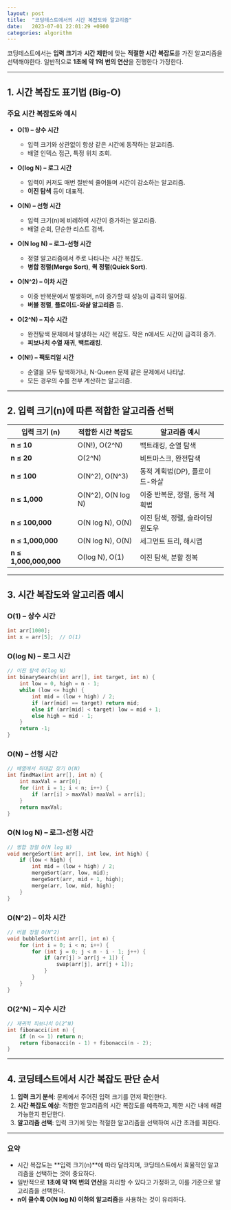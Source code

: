 ```yaml
---
layout: post
title:  "코딩테스트에서의 시간 복잡도와 알고리즘"
date:   2023-07-01 22:01:29 +0900
categories: algorithm
---
```


코딩테스트에서는 **입력 크기**과 **시간 제한**에 맞는 **적절한 시간 복잡도**를 가진 알고리즘을 선택해야한다. 일반적으로 **1초에 약 1억 번의 연산**을 진행한다 가정한다.

---

## 1. 시간 복잡도 표기법 (Big-O)

### 주요 시간 복잡도와 예시

- **O(1) – 상수 시간**
  - 입력 크기와 상관없이 항상 같은 시간에 동작하는 알고리즘.
  - 배열 인덱스 접근, 특정 위치 조회.

- **O(log N) – 로그 시간**
  - 입력이 커져도 매번 절반씩 줄어들며 시간이 감소하는 알고리즘.
  - **이진 탐색** 등이 대표적.

- **O(N) – 선형 시간**
  - 입력 크기(n)에 비례하여 시간이 증가하는 알고리즘.
  - 배열 순회, 단순한 리스트 검색.

- **O(N log N) – 로그-선형 시간**
  - 정렬 알고리즘에서 주로 나타나는 시간 복잡도.
  - **병합 정렬(Merge Sort)**, **퀵 정렬(Quick Sort)**.

- **O(N^2) – 이차 시간**
  - 이중 반복문에서 발생하며, n이 증가할 때 성능이 급격히 떨어짐.
  - **버블 정렬**, **플로이드-와샬 알고리즘** 등.

- **O(2^N) – 지수 시간**
  - 완전탐색 문제에서 발생하는 시간 복잡도. 작은 n에서도 시간이 급격히 증가.
  - **피보나치 수열 재귀**, **백트래킹**.

- **O(N!) – 팩토리얼 시간**
  - 순열을 모두 탐색하거나, N-Queen 문제 같은 문제에서 나타남.
  - 모든 경우의 수를 전부 계산하는 알고리즘.

---

## 2. 입력 크기(n)에 따른 적합한 알고리즘 선택

| 입력 크기 (n)  | 적합한 시간 복잡도 | 알고리즘 예시 |
|----------------|---------------------|---------------|
| **n ≤ 10**     | O(N!), O(2^N)       | 백트래킹, 순열 탐색 |
| **n ≤ 20**     | O(2^N)              | 비트마스크, 완전탐색 |
| **n ≤ 100**    | O(N^2), O(N^3)      | 동적 계획법(DP), 플로이드-와샬 |
| **n ≤ 1,000**  | O(N^2), O(N log N)  | 이중 반복문, 정렬, 동적 계획법 |
| **n ≤ 100,000**| O(N log N), O(N)    | 이진 탐색, 정렬, 슬라이딩 윈도우 |
| **n ≤ 1,000,000**| O(N log N), O(N) | 세그먼트 트리, 해시맵 |
| **n ≤ 1,000,000,000**| O(log N), O(1)| 이진 탐색, 분할 정복 |

---

## 3. 시간 복잡도와 알고리즘 예시

### O(1) – 상수 시간

```cpp
int arr[1000];
int x = arr[5];  // O(1)
```

### O(log N) – 로그 시간

```cpp
// 이진 탐색 O(log N)
int binarySearch(int arr[], int target, int n) {
    int low = 0, high = n - 1;
    while (low <= high) {
        int mid = (low + high) / 2;
        if (arr[mid] == target) return mid;
        else if (arr[mid] < target) low = mid + 1;
        else high = mid - 1;
    }
    return -1;
}
```

### O(N) – 선형 시간

```cpp
// 배열에서 최대값 찾기 O(N)
int findMax(int arr[], int n) {
    int maxVal = arr[0];
    for (int i = 1; i < n; i++) {
        if (arr[i] > maxVal) maxVal = arr[i];
    }
    return maxVal;
}
```

### O(N log N) – 로그-선형 시간

```cpp
// 병합 정렬 O(N log N)
void mergeSort(int arr[], int low, int high) {
    if (low < high) {
        int mid = (low + high) / 2;
        mergeSort(arr, low, mid);
        mergeSort(arr, mid + 1, high);
        merge(arr, low, mid, high);
    }
}
```

### O(N^2) – 이차 시간

```cpp
// 버블 정렬 O(N^2)
void bubbleSort(int arr[], int n) {
    for (int i = 0; i < n; i++) {
        for (int j = 0; j < n - i - 1; j++) {
            if (arr[j] > arr[j + 1]) {
                swap(arr[j], arr[j + 1]);
            }
        }
    }
}
```

### O(2^N) – 지수 시간

```cpp
// 재귀적 피보나치 O(2^N)
int fibonacci(int n) {
    if (n <= 1) return n;
    return fibonacci(n - 1) + fibonacci(n - 2);
}
```

---

## 4. 코딩테스트에서 시간 복잡도 판단 순서

1. **입력 크기 분석**: 문제에서 주어진 입력 크기를 먼저 확인한다.
2. **시간 복잡도 예상**: 적합한 알고리즘의 시간 복잡도를 예측하고, 제한 시간 내에 해결 가능한지 판단한다.
3. **알고리즘 선택**: 입력 크기에 맞는 적절한 알고리즘을 선택하여 시간 초과를 피한다.

---

### 요약

- 시간 복잡도는 **입력 크기(n)**에 따라 달라지며, 코딩테스트에서 효율적인 알고리즘을 선택하는 것이 중요하다.
- 일반적으로 **1초에 약 1억 번의 연산**을 처리할 수 있다고 가정하고, 이를 기준으로 알고리즘을 선택한다.
- **n이 클수록 O(N log N) 이하의 알고리즘**을 사용하는 것이 유리하다.
